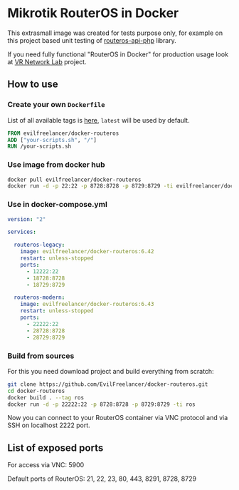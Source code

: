 # Mikrotik RouterOS in Docker

This extrasmall image was created for tests purpose only, for example on
this project based unit testing of [routeros-api-php](https://github.com/EvilFreelancer/routeros-api-php) library.

If you need fully functional "RouterOS in Docker" for production usage
look at [VR Network Lab](https://github.com/plajjan/vrnetlab) project.

## How to use

### Create your own `Dockerfile`

List of all available tags is [here](https://hub.docker.com/r/evilfreelancer/docker-routeros/tags/),
`latest` will be used by default.

```dockerfile
FROM evilfreelancer/docker-routeros
ADD ["your-scripts.sh", "/"]
RUN /your-scripts.sh
```

### Use image from docker hub

```bash
docker pull evilfreelancer/docker-routeros
docker run -d -p 22:22 -p 8728:8728 -p 8729:8729 -ti evilfreelancer/docker-routeros
```

### Use in docker-compose.yml

```yml
version: "2"

services:

  routeros-legacy:
    image: evilfreelancer/docker-routeros:6.42
    restart: unless-stopped
    ports:
      - 12222:22
      - 18728:8728
      - 18729:8729

  routeros-modern:
    image: evilfreelancer/docker-routeros:6.43
    restart: unless-stopped
    ports:
      - 22222:22
      - 28728:8728
      - 28729:8729
```

### Build from sources

For this you need download project and build everything from scratch:

```bash
git clone https://github.com/EvilFreelancer/docker-routeros.git
cd docker-routeros
docker build . --tag ros
docker run -d -p 22222:22 -p 8728:8728 -p 8729:8729 -ti ros
```

Now you can connect to your RouterOS container via VNC protocol
and via SSH on localhost 2222 port.

## List of exposed ports

For access via VNC: 5900

Default ports of RouterOS: 21, 22, 23, 80, 443, 8291, 8728, 8729
